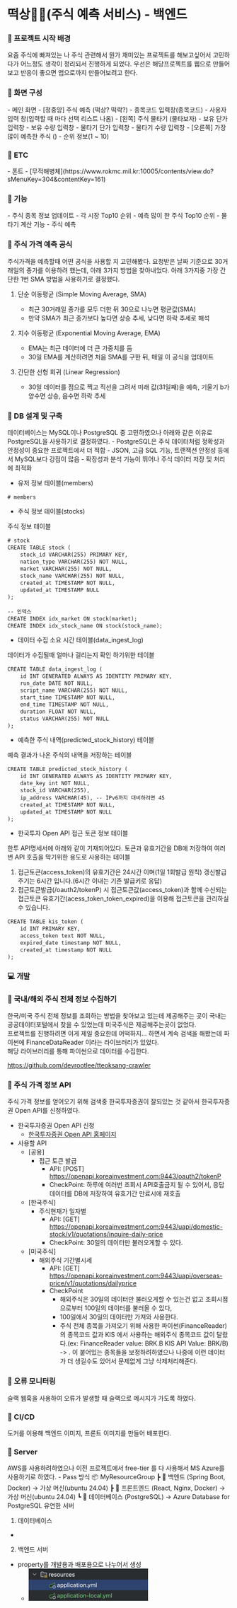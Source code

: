 # 떡상🚀🚀(주식 예측 서비스) - 백엔드

<h3><b>📌 프로젝트 시작 배경</b></h3>

요즘 주식에 빠져있는 나
주식 관련해서 뭔가 재미있는 프로젝트를 해보고싶어서 고민하다가 어느정도 생각이 정리되서 진행하게 되었다.
우선은 해당프로젝트를 웹으로 만들어보고 반응이 좋으면 앱으로까지 만들어보려고 한다.

<h3>📌 화면 구성</h3>
- 메인 화면
  - [정중앙] 주식 예측 (떡상? 떡락?)
    - 종목코드 입력창(종목코드)
      - 사용자 입력 창(입력할 때 마다 선택 리스트 나옴)
  - [왼쪽] 주식 물타기 (물타보자)
    - 보유 단가 입력창
    - 보유 수량 입력창
    - 물타기 단가 입력창
    - 물타기 수량 입력창
  - [오른쪽] 가장 많이 예측한 주식 ()
    - 순위 정보(1 ~ 10)

<h3>📌 ETC</h3>
- 폰트
  - [무적해병체](https://www.rokmc.mil.kr:10005/contents/view.do?sMenuKey=304&contentKey=161)

<h3>📌 기능</h3>
- 주식 종목 정보 업데이트
- 각 시장 Top10 순위
- 예측 많이 한 주식 Top10 순위
- 물타기 계산 기능
- 주식 예측

<h3>📝 주식 가격 예측 공식</h3>

주식가격을 예측할때 어떤 공식을 사용할 지 고민해봤다.
요청받은 날짜 기준으로 30거래일의 종가를 이용하려 했는데, 아래 3가지 방법을 찾아내었다.
아래 3가지중 가장 간단한 1번 SMA 방법을 사용하기로 결정했다.

1. 단순 이동평균 (Simple Moving Average, SMA)
   - 최근 30거래일 종가를 모두 더한 뒤 30으로 나누면 평균값(SMA)
   - 만약 SMA가 최근 종가보다 높다면 상승 추세, 낮다면 하락 추세로 해석

2. 지수 이동평균 (Exponential Moving Average, EMA)
   - EMA는 최근 데이터에 더 큰 가중치를 둠
   - 30일 EMA를 계산하려면 처음 SMA를 구한 뒤, 매일 이 공식을 업데이트

3. 간단한 선형 회귀 (Linear Regression)
   - 30일 데이터를 점으로 찍고 직선을 그려서 미래 값(31일째)을 예측, 기울기 b가 양수면 상승, 음수면 하락 추세

<h3>💾 DB 설계 및 구축</h3>
데이터베이스는 MySQL이나 PostgreSQL 중 고민하였으나 아래와 같은 이유로 PostgreSQL을 사용하기로 결정하였다.
- PostgreSQL은 주식 데이터처럼 정확성과 안정성이 중요한 프로젝트에서 더 적합
- JSON, 고급 SQL 기능, 트랜잭션 안정성 등에서 MySQL보다 강점이 많음
- 확장성과 분석 기능이 뛰어나 주식 데이터 저장 및 처리에 최적화

- 유저 정보 테이블(members)
```
# members
```

- 주식 정보 테이블(stocks)

주식 정보 테이블
```
# stock
CREATE TABLE stock (
    stock_id VARCHAR(255) PRIMARY KEY,
    nation_type VARCHAR(255) NOT NULL,
    market VARCHAR(255) NOT NULL,
    stock_name VARCHAR(255) NOT NULL,
    created_at TIMESTAMP NOT NULL,
    updated_at TIMESTAMP NULL
);

-- 인덱스
CREATE INDEX idx_market ON stock(market);
CREATE INDEX idx_stock_name ON stock(stock_name);
```

- 데이터 수집 소요 시간 테이블(data_ingest_log)

데이터가 수집될때 얼마나 걸리는지 확인 하기위한 테이블
```
CREATE TABLE data_ingest_log (
    id INT GENERATED ALWAYS AS IDENTITY PRIMARY KEY,
    run_date DATE NOT NULL,
    script_name VARCHAR(255) NOT NULL,
    start_time TIMESTAMP NOT NULL,
    end_time TIMESTAMP NOT NULL,
    duration FLOAT NOT NULL,
    status VARCHAR(255) NOT NULL
);
```
- 예측한 주식 내역(predicted_stock_history) 테이블

예측 결과가 나온 주식의 내역을 저장하는 테이블
```
CREATE TABLE predicted_stock_history (
    id INT GENERATED ALWAYS AS IDENTITY PRIMARY KEY,
    date_key int NOT NULL,
    stock_id VARCHAR(255),
    ip_address VARCHAR(45), -- IPv6까지 대비하려면 45
    created_at TIMESTAMP NOT NULL,
    updated_at TIMESTAMP NOT NULL
);
```

- 한국투자 Open API 접근 토큰 정보 테이블

한투 API명세서에 아래와 같이 기재되어있다. 토큰과 유효기간을 DB에 저장하여 여러번 API 호출을 막기위한 용도로 사용하는 테이블 
1. 접근토큰(access_token)의 유효기간은 24시간 이며(1일 1회발급 원칙)
   갱신발급주기는 6시간 입니다.(6시간 이내는 기존 발급키로 응답)
2. 접근토큰발급(/oauth2/tokenP) 시 접근토큰값(access_token)과 함께 수신되는
   접근토큰 유효기간(acess_token_token_expired)을 이용해 접근토큰을 관리하실 수 있습니다.
```
CREATE TABLE kis_token (
    id INT PRIMARY KEY,
    access_token text NOT NULL,
    expired_date timestamp NOT NULL,
    created_at timestamp NOT NULL
);
```

<h3>💻 개발</h3>

<h3>📝 국내/해외 주식 전체 정보 수집하기</h3>

한국/미국 주식 전체 정보를 조회하는 방법을 찾아보고 있는데 제공해주는 곳이 국내는 공공데이터포털에서 찾을 수 있었는데 미국주식은 제공해주는곳이 없었다.<br>
프로젝트를 진행하려면 이게 제일 중요한데 어떡하지... 하면서 계속 검색을 해봤는데 파이썬에 FinanceDataReader 이라는 라이브러리가 있었다. <br>
해당 라이브러리를 통해 파이썬으로 데이터를 수집한다.<br>

https://github.com/devrootlee/tteoksang-crawler

<h3>📝 주식 가격 정보 API</h3>

주식 가격 정보를 얻어오기 위해 검색중 한국투자증권이 잘되있는 것 같아서 한국투자증권 Open API를 신청하였다.
- 한국투자증권 Open API 신청
    - [한국투자증권 Open API 홈페이지](https://apiportal.koreainvestment.com/intro)
- 사용할 API
  - [공용]
    - 접근 토큰 발급
      - API: [POST] https://openapi.koreainvestment.com:9443/oauth2/tokenP
      - CheckPoint: 하루에 여러번 조회시 API호출금지 될 수 있어서, 응답 데이터를 DB에 저장하여 유효기간 만료시에 재호출
  - [한국주식]
    - 주식현재가 일자별
      - API: [GET] https://openapi.koreainvestment.com:9443/uapi/domestic-stock/v1/quotations/inquire-daily-price
      - CheckPoint: 30일의 데이터만 불러오게할 수 있다.
  - [미국주식]
    - 해외주식 기간별시세
      - API: [GET] https://openapi.koreainvestment.com:9443/uapi/overseas-price/v1/quotations/dailyprice
      - CheckPoint 
        - 해외주식은 30일의 데이터만 불러오게할 수 있는건 없고 조회시점으로부터 100일의 데이터를 불러올 수 있다, 
        - 100일에서 30일의 데이터만 가져와 사용한다.
        - 주식 전체 종목을 가져오기 위해 사용한 파이썬(FinanceReader)의 종목코드 값과 KIS 에서 사용하는 해외주식 종목코드 값이 달랐다.(ex: FinanceReader value: BRK.B KIS API Value: BRK/B) -> . 이 붙어있는 종목들을 보정하려하였으나 나중에 이런 데이터가 더 생길수도 있어서 문제없게 그냥 삭제처리해준다.


<h3>📝 오류 모니터링</h3>
슬랙 웹훅을 사용하여 오류가 발생할 때 슬랙으로 메시지가 가도록 하였다.


<h3>📝 CI/CD</h3>
도커를 이용해 백엔드 이미지, 프론트 이미지를 만들어 배포한다.

<h3>📝 Server</h3>
AWS를 사용하려하였으나 이전 프로젝트에서 free-tier 를 다 사용해서 MS Azure를 사용하기로 하였다.
- Pass 방식
📦 MyResourceGroup
┣ 📂 백엔드 (Spring Boot, Docker) → 가상 머신(ubuntu 24.04)
┣ 📂 프론트엔드 (React, Nginx, Docker) → 가상 머신(ubuntu 24.04)
┗ 📂 데이터베이스 (PostgreSQL) → Azure Database for PostgreSQL 유연한 서버

1. 데이터베이스
- 

2. 백엔드 서버
- property를 개발용과 배포용으로 나누어서 생성
  - ![img_1.png](img_1.png)
